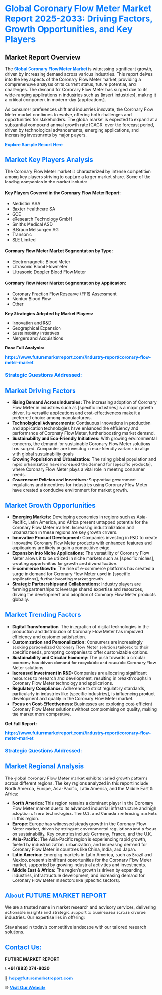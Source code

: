 <h1 style="color: #007BFF;">Global Coronary Flow Meter Market Report 2025-2033: Driving Factors, Growth Opportunities, and Key Players</h1>

<section id="overview">
<h2>Market Report Overview</h2>
<p>The <a href="https://www.futuremarketreport.com//industry-report/coronary-flow-meter-market" style="color: #007BFF; text-decoration: none;"><strong>Global Coronary Flow Meter Market</strong></a> is witnessing significant growth, driven by increasing demand across various industries. This report delves into the key aspects of the Coronary Flow Meter market, providing a comprehensive analysis of its current status, future potential, and challenges. The demand for Coronary Flow Meter has surged due to its wide-ranging applications in industries such as [insert industries], making it a critical component in modern-day [applications].</p>
<p>As consumer preferences shift and industries innovate, the Coronary Flow Meter market continues to evolve, offering both challenges and opportunities for stakeholders. The global market is expected to expand at a substantial compound annual growth rate (CAGR) over the forecast period, driven by technological advancements, emerging applications, and increasing investments by major players.</p>
</section>

<section id="overview">
<p><a href="https://www.futuremarketreport.com//request-sample/reportId=78107" style="color: #007BFF; text-decoration: none;"><strong>Explore Sample Report Here</strong></a></p>
</section>

<section id="key-players">
<h2 style="color: #007BFF;">Market Key Players Analysis</h2>
<p>The Coronary Flow Meter market is characterized by intense competition among key players striving to capture a larger market share. Some of the leading companies in the market include:</p>
<h4>Key Players Covered in the Coronary Flow Meter Report:</h4>
<ul><li>Medistim ASA</li><li>Baxter Healthcare SA</li><li>GCE</li><li>eResearch Technology GmbH</li><li>Smiths Medical ASD</li><li>B.Braun Melsungen AG</li><li>Transonic</li><li>SLE Limited</li></ul>
<h4>Coronary Flow Meter Market Segmentation by Type:</h4>
<ul><li>Electromagnetic Blood Meter</li><li>Ultrasonic Blood Flowmeter</li><li>Ultrasonic Doppler Blood Flow Meter</li></ul>

<h4>Coronary Flow Meter Market Segmentation by Application:</h4>
<ul><li>Coronary Fraction Flow Researve (FFR) Assessment</li><li>Monitor Blood Flow</li><li>Other</li></ul>
<p><strong>Key Strategies Adopted by Market Players:</strong></p>
<ul>
<li>Innovation and R&D</li>
<li>Geographical Expansion</li>
<li>Sustainability Initiatives</li>
<li>Mergers and Acquisitions</li>
</ul>
</section>

<section>
<p><strong>Read Full Analysis: </strong></p><a href="https://www.futuremarketreport.com//industry-report/coronary-flow-meter-market" style="color: #007BFF; text-decoration: none;"><strong>https://www.futuremarketreport.com//industry-report/coronary-flow-meter-market</strong></a>
<h3 style="color: #007BFF;">Strategic Questions Addressed:</h3>
</section>

<section id="driving-factors">
<h2 style="color: #007BFF;">Market Driving Factors</h2>
<ul>
<li><strong>Rising Demand Across Industries:</strong> The increasing adoption of Coronary Flow Meter in industries such as [specific industries] is a major growth driver. Its versatile applications and cost-effectiveness make it a preferred choice among manufacturers.</li>
<li><strong>Technological Advancements:</strong> Continuous innovations in production and application technologies have enhanced the efficiency and performance of Coronary Flow Meter, further boosting market demand.</li>
<li><strong>Sustainability and Eco-Friendly Initiatives:</strong> With growing environmental concerns, the demand for sustainable Coronary Flow Meter solutions has surged. Companies are investing in eco-friendly variants to align with global sustainability goals.</li>
<li><strong>Growing Population and Urbanization:</strong> The rising global population and rapid urbanization have increased the demand for [specific products], where Coronary Flow Meter plays a vital role in meeting consumer needs.</li>
<li><strong>Government Policies and Incentives:</strong> Supportive government regulations and incentives for industries using Coronary Flow Meter have created a conducive environment for market growth.</li>
</ul>
</section>

<section id="growth-opportunities">
<h2 style="color: #007BFF;">Market Growth Opportunities</h2>
<ul>
<li><strong>Emerging Markets:</strong> Developing economies in regions such as Asia-Pacific, Latin America, and Africa present untapped potential for the Coronary Flow Meter market. Increasing industrialization and urbanization in these regions are key growth drivers.</li>
<li><strong>Innovative Product Development:</strong> Companies investing in R&D to create innovative Coronary Flow Meter products with enhanced features and applications are likely to gain a competitive edge.</li>
<li><strong>Expansion into Niche Applications:</strong> The versatility of Coronary Flow Meter allows it to be utilized in niche markets such as [specific niches], creating opportunities for growth and diversification.</li>
<li><strong>E-commerce Growth:</strong> The rise of e-commerce platforms has created a surge in demand for Coronary Flow Meter used in [specific applications], further boosting market growth.</li>
<li><strong>Strategic Partnerships and Collaborations:</strong> Industry players are forming partnerships to leverage shared expertise and resources, driving the development and adoption of Coronary Flow Meter products globally.</li>
</ul>
</section>

<section id="trending-factors">
<h2 style="color: #007BFF;">Market Trending Factors</h2>
<ul>
<li><strong>Digital Transformation:</strong> The integration of digital technologies in the production and distribution of Coronary Flow Meter has improved efficiency and customer satisfaction.</li>
<li><strong>Customization and Personalization:</strong> Consumers are increasingly seeking personalized Coronary Flow Meter solutions tailored to their specific needs, prompting companies to offer customizable options.</li>
<li><strong>Sustainability and Circular Economy:</strong> The push towards a circular economy has driven demand for recyclable and reusable Coronary Flow Meter solutions.</li>
<li><strong>Increased Investment in R&D:</strong> Companies are allocating significant resources to research and development, resulting in breakthroughs in Coronary Flow Meter technology and applications.</li>
<li><strong>Regulatory Compliance:</strong> Adherence to strict regulatory standards, particularly in industries like [specific industries], is influencing product development and quality in the Coronary Flow Meter market.</li>
<li><strong>Focus on Cost-Effectiveness:</strong> Businesses are exploring cost-efficient Coronary Flow Meter solutions without compromising on quality, making the market more competitive.</li>
</ul>
</section>

<section>
<p><strong>Get Full Report: </strong></p><a href="https://www.futuremarketreport.com//industry-report/coronary-flow-meter-market" style="color: #007BFF; text-decoration: none;"><strong>https://www.futuremarketreport.com//industry-report/coronary-flow-meter-market</strong></a>
<h3 style="color: #007BFF;">Strategic Questions Addressed:</h3>
</section>


<section id="regional-analysis">
<h2 style="color: #007BFF;">Market Regional Analysis</h2>
<p>The global Coronary Flow Meter market exhibits varied growth patterns across different regions. The key regions analyzed in this report include North America, Europe, Asia-Pacific, Latin America, and the Middle East & Africa:</p>
<ul>
<li><strong>North America:</strong> This region remains a dominant player in the Coronary Flow Meter market due to its advanced industrial infrastructure and high adoption of new technologies. The U.S. and Canada are leading markets in this region.</li>
<li><strong>Europe:</strong> Europe has witnessed steady growth in the Coronary Flow Meter market, driven by stringent environmental regulations and a focus on sustainability. Key countries include Germany, France, and the U.K.</li>
<li><strong>Asia-Pacific:</strong> The Asia-Pacific region is experiencing rapid growth, fueled by industrialization, urbanization, and increasing demand for Coronary Flow Meter in countries like China, India, and Japan.</li>
<li><strong>Latin America:</strong> Emerging markets in Latin America, such as Brazil and Mexico, present significant opportunities for the Coronary Flow Meter market, supported by growing industrial activities and investments.</li>
<li><strong>Middle East & Africa:</strong> The region’s growth is driven by expanding industries, infrastructure development, and increasing demand for Coronary Flow Meter in sectors like [specific sectors].</li>
</ul>
</section>

<footer>
<h2 style="color: #007BFF;">About FUTURE MARKET REPORT</h2>
<p>We are a trusted name in market research and advisory services, delivering actionable insights and strategic support to businesses across diverse industries. Our expertise lies in offering:</p>

<p>Stay ahead in today’s competitive landscape with our tailored research solutions.</p>

<h2 style="color: #007BFF;">Contact Us:</h2>
<p><strong>FUTURE MARKET REPORT</strong></p>
<p>📞 <strong>+91 (883) 074-8030</strong></p>
<p>📧 <strong><a href="mailto:help@futuremarketreport.com" style="color: #007BFF;">help@futuremarketreport.com</a></strong></p>
<p>🌐 <strong><a href="https://www.futuremarketreport.com/" style="color: #007BFF;">Visit Our Website</a></strong></p>
</footer>